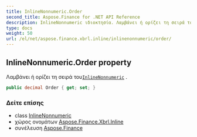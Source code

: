 ```yaml
---
title: InlineNonnumeric.Order
second_title: Aspose.Finance for .NET API Reference
description: InlineNonnumeric ιδιοκτησία. Λαμβάνει ή ορίζει τη σειρά τουInlineNonnumeric .
type: docs
weight: 50
url: /el/net/aspose.finance.xbrl.inline/inlinenonnumeric/order/
---
```

## InlineNonnumeric.Order property

Λαμβάνει ή ορίζει τη σειρά του[`InlineNonnumeric`](../) .

```csharp
public decimal Order { get; set; }
```

### Δείτε επίσης

* class [InlineNonnumeric](../)
* χώρος ονομάτων [Aspose.Finance.Xbrl.Inline](../../inlinenonnumeric/)
* συνέλευση [Aspose.Finance](../../../)


